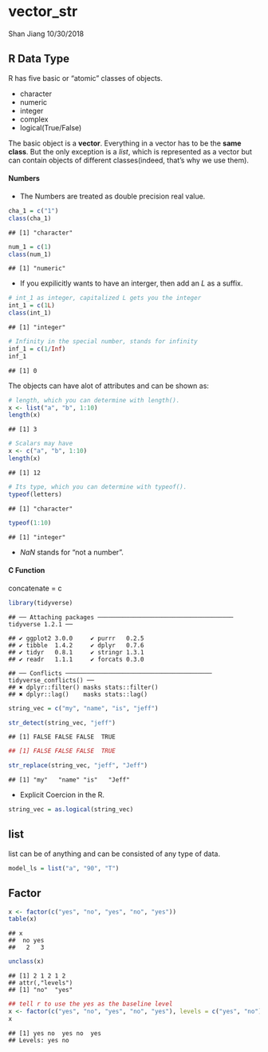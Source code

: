 vector\_str
================
Shan Jiang
10/30/2018

## R Data Type

R has five basic or “atomic” classes of objects.

  - character
  - numeric
  - integer
  - complex
  - logical(True/False)

The basic object is a **vector**. Everything in a vector has to be the
**same class**. But the only exception is a *list*, which is represented
as a vector but can contain objects of different classes(indeed, that’s
why we use them).

#### Numbers

  - The Numbers are treated as double precision real value.

<!-- end list -->

``` r
cha_1 = c("1")
class(cha_1)
```

    ## [1] "character"

``` r
num_1 = c(1)
class(num_1)
```

    ## [1] "numeric"

  - If you expilicitly wants to have an interger, then add an *L* as a
    suffix.

<!-- end list -->

``` r
# int_1 as integer, capitalized L gets you the integer 
int_1 = c(1L)
class(int_1)
```

    ## [1] "integer"

``` r
# Infinity in the special number, stands for infinity
inf_1 = c(1/Inf)
inf_1 
```

    ## [1] 0

The objects can have alot of attributes and can be shown as:

``` r
# length, which you can determine with length().
x <- list("a", "b", 1:10)
length(x)
```

    ## [1] 3

``` r
# Scalars may have 
x <- c("a", "b", 1:10)
length(x)
```

    ## [1] 12

``` r
# Its type, which you can determine with typeof().
typeof(letters)
```

    ## [1] "character"

``` r
typeof(1:10)
```

    ## [1] "integer"

  - *NaN* stands for “not a number”.

#### C Function

concatenate =
    c

``` r
library(tidyverse)
```

    ## ── Attaching packages ────────────────────────────────────── tidyverse 1.2.1 ──

    ## ✔ ggplot2 3.0.0     ✔ purrr   0.2.5
    ## ✔ tibble  1.4.2     ✔ dplyr   0.7.6
    ## ✔ tidyr   0.8.1     ✔ stringr 1.3.1
    ## ✔ readr   1.1.1     ✔ forcats 0.3.0

    ## ── Conflicts ───────────────────────────────────────── tidyverse_conflicts() ──
    ## ✖ dplyr::filter() masks stats::filter()
    ## ✖ dplyr::lag()    masks stats::lag()

``` r
string_vec = c("my", "name", "is", "jeff")

str_detect(string_vec, "jeff")
```

    ## [1] FALSE FALSE FALSE  TRUE

``` r
## [1] FALSE FALSE FALSE  TRUE

str_replace(string_vec, "jeff", "Jeff")
```

    ## [1] "my"   "name" "is"   "Jeff"

  - Explicit Coercion in the R.

<!-- end list -->

``` r
string_vec = as.logical(string_vec)
```

## list

list can be of anything and can be consisted of any type of data.

``` r
model_ls = list("a", "90", "T")
```

## Factor

``` r
x <- factor(c("yes", "no", "yes", "no", "yes"))
table(x)
```

    ## x
    ##  no yes 
    ##   2   3

``` r
unclass(x)
```

    ## [1] 2 1 2 1 2
    ## attr(,"levels")
    ## [1] "no"  "yes"

``` r
## tell r to use the yes as the baseline level
x <- factor(c("yes", "no", "yes", "no", "yes"), levels = c("yes", "no"))
x
```

    ## [1] yes no  yes no  yes
    ## Levels: yes no
